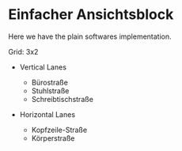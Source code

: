 # Einfacher Ansichtsblock

Here we have the plain softwares implementation.

Grid: 3x2

* Vertical Lanes
    - Bürostraße
    - Stuhlstraße
    - Schreibtischstraße

* Horizontal Lanes
    - Kopfzeile-Straße
    - Körperstraße
